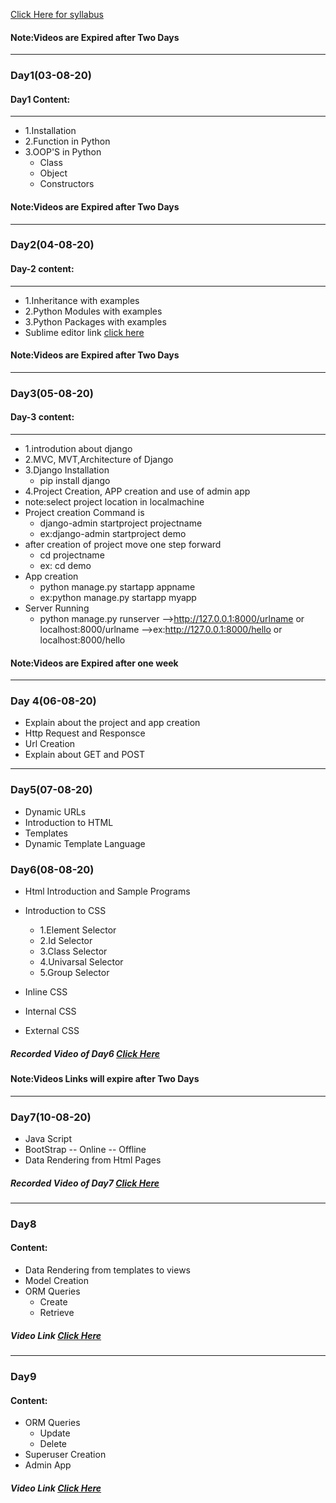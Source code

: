 [Click Here for syllabus](https://drive.google.com/file/d/1OnBUWHxKIa0ixTU8uKrWTGCE7HB3PbGl/view)




#### Note:Videos are Expired after Two Days
_____
### Day1(03-08-20)
#### Day1 Content:
_____
- 1.Installation
- 2.Function in Python 
- 3.OOP'S in Python
  - Class
  - Object
  - Constructors

#### Note:Videos are Expired after Two Days

____
### Day2(04-08-20)
#### Day-2 content:
_____

- 1.Inheritance with examples
- 2.Python Modules with examples
- 3.Python Packages with examples
- Sublime editor link [click here](https://www.sublimetext.com/3)
#### Note:Videos are Expired after Two Days
____

### Day3(05-08-20)
#### Day-3 content:
_____
- 1.introdution about django
- 2.MVC, MVT,Architecture of Django
- 3.Django Installation 
   - pip install django
- 4.Project Creation, APP creation and use of
admin app
 - note:select project location in localmachine
  - Project creation Command is 
    - django-admin startproject projectname
    - ex:django-admin startproject demo
  - after creation of project move one step forward 
      - cd projectname
      - ex: cd demo
  - App creation
      - python manage.py startapp appname
      - ex:python manage.py startapp myapp
  - Server Running
      - python manage.py runserver
        -->http://127.0.0.1:8000/urlname or localhost:8000/urlname
        -->ex:http://127.0.0.1:8000/hello or localhost:8000/hello

#### Note:Videos are Expired after one week
___
### Day 4(06-08-20)
- Explain about the project and app creation
- Http Request and Responsce
- Url Creation
- Explain about GET and POST



___
### Day5(07-08-20)

- Dynamic URLs
- Introduction to HTML
- Templates
- Dynamic Template Language


### Day6(08-08-20)
- Html Introduction and Sample Programs
- Introduction to CSS
  - 1.Element Selector
  - 2.Id Selector
  - 3.Class Selector
  - 4.Univarsal Selector
  - 5.Group Selector


- Inline CSS

- Internal CSS

- External CSS

##### Recorded Video of Day6 [Click Here](https://transcripts.gotomeeting.com/#/s/fba0abfc092e0fa8869ddae52c3c94de0beb10017caeee2a85a84dac8fe1648e)

#### Note:Videos Links will expire after Two Days

____
### Day7(10-08-20)
- Java Script
- BootStrap
  -- Online
  -- Offline
- Data Rendering from Html Pages
##### Recorded Video of Day7 [Click Here](https://transcripts.gotomeeting.com/#/s/c1457bba03194aab17134587924fe6c7fefcb9cd5b30bf63770d7775355f0563)

___

### Day8
#### Content:
- Data Rendering from templates to views
- Model Creation
- ORM Queries
  - Create
  - Retrieve
##### Video Link [Click Here](https://transcripts.gotomeeting.com/#/s/8f046b42a0434fcef2d1f43a95e8c80fc67fdb273da7c0312517c0af30120a6d)
______
### Day9
#### Content:
- ORM Queries
  - Update
  - Delete
- Superuser Creation
- Admin App
##### Video Link [Click Here](https://transcripts.gotomeeting.com/#/s/cea51a37f3e59d24a41f05dd1962714a15976ef72089c4f0d547b63c7b90b0dd)

